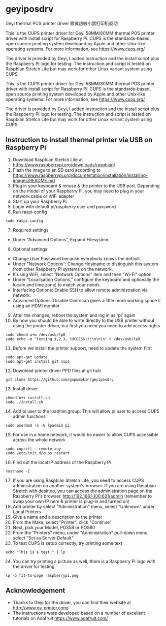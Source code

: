 # geyiposdrv
Geyi thermal POS printer driver 歌翼热敏小票打印机驱动

This is the CUPS printer driver for Geyi 58MM/80MM thermal POS printer driver with install script for Raspberry Pi.  CUPS is the standards-based, open source printing system developed by Apple and other Unix-like operating systems.  For more information, see https://www.cups.org/

The driver is provided by Geyi, I added instruction and the install script plus the Raspberry Pi logo for testing.  The instruction and script is tested on Raspbian Stretch Lite but may work for other Linux variant system using CUPS.

This is the CUPS printer driver for Geyi 58MM/80MM thermal POS printer driver with install script for Raspberry Pi.  CUPS is the standards-based, open source printing system developed by Apple and other Unix-like operating systems.  For more information, see https://www.cups.org/

The driver is provided by Geyi, I added instruction and the install script plus the Raspberry Pi logo for testing.  The instruction and script is tested on Raspbian Stretch Lite but may work for other Linux variant system using CUPS.

##  Instruction to install thermal printer via USB on Raspberry Pi
 
1.	Download Raspbian Stretch Lite at https://www.raspberrypi.org/downloads/raspbian/
2.	Flash the image to an SD card according to https://www.raspberrypi.org/documentation/installation/installing-images/README.md
3.	Plug in your keyboard & mouse & the printer to the USB port.  Depending on the model of your Raspberry Pi, you may need to plug in your network cable or WiFi adapter
4.	Start up your Raspberry Pi
5.	Login with default pi/raspberry user and password
6.	Run raspi-config
```
sudo raspi-config
```
7.	Required settings
  -	Under "Advanced Options", Expand Filesystem
8.	Optional settings
  -	Change User Password because everybody knows the default. 
  -	Under "Network Options": Change Hostname to distinguish this system from other Raspberry Pi systems on the network. 
  -	If using WiFi, select "Network Options" item and then "Wi-Fi" option
  -	Under “Localisation Options,” configure the keyboard and optionally the locale and time zone) to match your needs.
  -	Interfacing Options: Enable SSH to allow remote administration via network. 
  -	Advanced Options: Disable Overscan gives a little more working space if using an HDMI monitor
9.	After the changes, reboot the system and log in as 'pi' again
10.	By now you should be able to write directly to the USB printer without using the printer driver, but first you need you need to add access rights
```
sudo chmod a+w /dev/usb/lp0
sudo echo -e "Testing 1,2,3… SUCCESS!!!\n\n\n" > /dev/usb/lp0
```
11.	Before we install the printer support, need to update the system first
```
sudo apt-get update
sudo apt-get install git cups
```
12.	Download printer driver PPD files at git hub
```
git clone https://github.com/gopumpkin/geyiposdrv
```
13.	Install driver
```
chmod u+x install.sh
sudo ./install.sh
```
14.	Add pi user to the lpadmin group.  This will allow pi user to access CUPS admin functions
```
sudo usermod -a -G lpadmin pi
```
15.	For use in a home network, it would be easier to allow CUPS accessible across the whole network
```
sudo cupsctl --remote-any
sudo /etc/init.d/cups restart
```
16.	Find out the local IP address of the Raspberry Pi
```
hostname -I
```
17.	If you are using Raspbian Stretch Lite, you need to access CUPS administration on another system's browser.  If you are using Raspbian Stretch with desktop, you can access the administration page on the Raspberry Pi's browser.
http://192.168.1.100:631/admin (remember to swap your own IP here & printer is plug-in and turned on)
18.	Add printer by select "Administration" menu, select "Unknown" under Local Printers
19.	Give a name and a description to the printer
20.	From the Make, select "Printer", click "Continue"
21.	Next, pick your Model, POS58 or POS80
22.	From the "Printers" menu, under "Administration" pull-down menu, select "Set as Server Default"
23.	To test CUPS is setup correctly, try printing some text
```
echo "This is a test." | lp
```
24.	You can try printing a picture as well, there is a Raspberry Pi logo with the driver for testing
```
lp -o fit-to-page raspberrypi.png
``` 
 
## Acknowledgement
- Thanks to Geyi for the driver, you can find their website at http://www.gy-printer.com/
- The instructions were developed based on a number of excellent tutorials on Adafruit https://www.adafruit.com/

